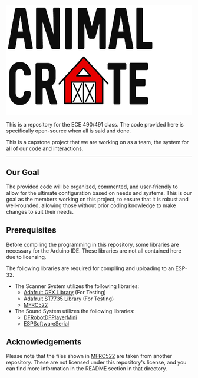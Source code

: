 <p align="center"> <img alt="Animal Crate" width="900" height="300" src="https://github.com/Animal-Crate/Animal-Crate/blob/master/Team-Logo.png" /></p>

This is a repository for the ECE 490/491 class. The code provided here is specifically open-source when all is said and done.

This is a capstone project that we are working on as a team, the system for all of our code and interactions.

---

## Our Goal
The provided code will be organized, commented, and user-friendly to allow for the ultimate configuration based on needs and systems. This is our goal as the members working on this project, to ensure that it is robust and well-rounded, allowing those without prior coding knowledge to make changes to suit their needs.

## Prerequisites
Before compiling the programming in this repository, some libraries are necessary for the Arduino IDE. These libraries are not all contained here due to licensing.

The following libraries are required for compiling and uploading to an ESP-32.
- The Scanner System utilizes the following libraries:
  - [Adafruit GFX Library](https://github.com/adafruit/Adafruit-GFX-Library) (For Testing)
  - [Adafruit ST7735 Library](https://github.com/adafruit/Adafruit-ST7735-Library) (For Testing)
  - [MFRC522](https://github.com/Animal-Crate/Animal-Crate/tree/master/MFRC522)
- The Sound System utilizes the following libraries:
  - [DFRobotDFPlayerMini](https://github.com/DFRobot/DFRobotDFPlayerMini)
  - [ESPSoftwareSerial](https://github.com/plerup/espsoftwareserial/)

## Acknowledgements
Please note that the files shown in [MFRC522](https://github.com/Animal-Crate/Animal-Crate/tree/master/MFRC522) are taken from another repository. These are not licensed under this repository's license, and you can find more information in the README section in that directory.
